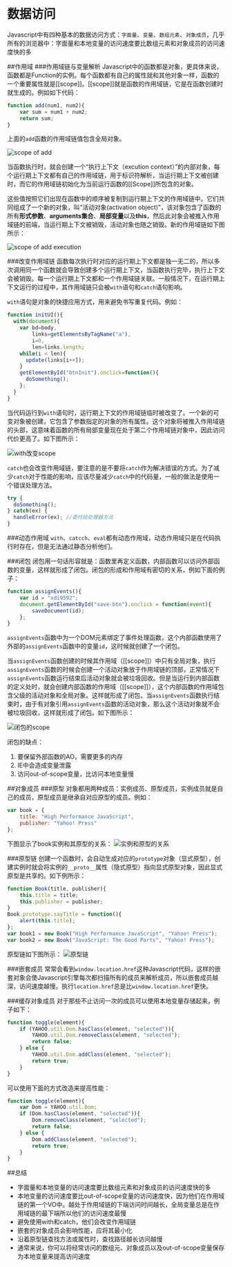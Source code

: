 数据访问
==========
Javascript中有四种基本的数据访问方式：``字面量``、``变量``、``数组元素``、``对象成员``，几乎所有的浏览器中：字面量和本地变量的访问速度要比数组元素和对象成员的访问速度快的多

##作用域
###作用域链与变量解析
Javascript中的函数都是对象，更具体来说，函数都是Function的实例。每个函数都有自己的属性就和其他对象一样，函数的一个重要属性就是[[scope]]。[[scope]]就是函数的作用域链，它是在函数创建时就生成的。例如如下代码：
```javascript
function add(num1, num2){
	var sum = num1 + num2;
	return sum;
}
```
上面的``add``函数的作用域链值包含全局对象。

![scope of add](http://superlin.github.io/reading/high-performance-js/1-add.png)

当函数执行时，就会创建一个“执行上下文（excution context）”的内部对象，每个运行期上下文都有自己的作用域链，用于标识符解析，当运行期上下文被创建时，而它的作用域链初始化为当前运行函数的[[Scope]]所包含的对象。

这些值按照它们出现在函数中的顺序被复制到运行期上下文的作用域链中。它们共同组成了一个新的对象，叫“活动对象(activation object)”，该对象包含了函数的所有**形式参数**、**arguments集合**、**局部变量**以及**this**，然后此对象会被推入作用域链的前端，当运行期上下文被销毁，活动对象也随之销毁。新的作用域链如下图所示：

![scope of add execution](http://superlin.github.io/reading/high-performance-js/1-run-add.png)

###改变作用域链
函数每次执行时对应的运行期上下文都是独一无二的，所以多次调用同一个函数就会导致创建多个运行期上下文，当函数执行完毕，执行上下文会被销毁。每一个运行期上下文都和一个作用域链关联。一般情况下，在运行期上下文运行的过程中，其作用域链只会被``with``语句和``catch``语句影响。

``with``语句是对象的快捷应用方式，用来避免书写重复代码。例如：
```javascript
function initUI(){
  with(document){
    var bd=body,
        links=getElementsByTagName("a"),
        i=0,
        len=links.length;
    while(i < len){
      update(links[i++]);
    }
    getElementById("btnInit").onclick=function(){
      doSomething();
    };
  }
}
```
当代码运行到``with``语句时，运行期上下文的作用域链临时被改变了。一个新的可变对象被创建，它包含了参数指定的对象的所有属性。这个对象将被推入作用域链的头部，这意味着函数的所有局部变量现在处于第二个作用域链对象中，因此访问代价更高了。如下图所示：

![with改变scope](http://superlin.github.io/reading/high-performance-js/2-with.png)

``catch``也会改变作用域链，要注意的是不要将``catch``作为解决错误的方式。为了减少``catch``对于性能的影响，应该尽量减少``catch``中的代码量，一般的做法是使用一个错误处理方法。
```javascript
try {
  doSomething();
} catch(ex) {
  handleError(ex); //委托给处理器方法
}
```

###动态作用域
``with``、``catcch``、``eval``都有动态作用域，动态作用域只是在代码执行时存在，但是无法通过静态分析他们。

###闭包
闭包用一句话形容就是：函数里再定义函数，内部函数可以访问外部函数的变量，这样就形成了闭包。闭包的形成和作用域有密切的关系，例如下面的例子：
```javascript
function assignEvents(){
	var id = "xdi9592";
	document.getElementById("save-btn").onclick = function(event){
		saveDocument(id);
	};
}
```
``assignEvents``函数中为一个DOM元素绑定了事件处理函数，这个内部函数使用了外部的``assignEvents``函数中的变量``id``，这时候就创建了一个闭包。

当``assignEvents``函数创建的时候其作用域（[[scope]]）中只有全局对象，执行``assignEvents``函数的时候会创建一个活动对象放于作用域链的顶部，正常情况下``assignEvents``函数运行结束后活动对象就会被垃圾回收。但是当运行到内部函数的定义处时，就会创建内部函数的作用域（[[scope]]），这个内部函数的作用域包含父级的活动对象和全局对象。这样就形成了闭包，当``assignEvents``函数执行结束时，由于有对象引用``assignEvents``函数的活动对象，那么这个活动对象就不会被垃圾回收，这样就形成了闭包。如下图所示：

![闭包的scope](http://superlin.github.io/reading/high-performance-js/3-closure.jpg)

闭包的缺点：

1.	要保留外部函数的AO，需要更多的内存
2. IE中会造成变量泄露
3. 访问out-of-scope变量，比访问本地变量慢

##对象成员
###原型
对象都用两种成员：实例成员、原型成员，实例成员就是自己的成员，原型成员是继承自对应原型的成员。例如：
```javascript
var book = {
	title: "High Performance JavaScript",
	publisher: "Yahoo! Press"
};
```
下图显示了book实例和其原型的关系：
![实例和原型的关系](http://superlin.github.io/reading/high-performance-js/4-proto.png)

###原型链
创建一个函数时，会自动生成对应的``prototype``对象（显式原型），创建实例时就会将实例的``__proto__``属性（隐式原型）指向显式原型对象，因此显式原型是共享的。如下例所示：
```javascript
function Book(title, publisher){
	this.title = title;
	this.publisher = publisher;
}
Book.prototype.sayTitle = function(){
	alert(this.title);
};
var book1 = new Book("High Performance JavaScript", "Yahoo! Press");
var book2 = new Book("JavaScript: The Good Parts", "Yahoo! Press");
```
原型链如下图所示：
![原型链](http://superlin.github.io/reading/high-performance-js/5-prototype-chain.png)

###嵌套成员
常常会看到``window.location.href``这种Javascript代码，这样的嵌套对象会使Javascript引擎每次都扫描所有的成员来解析成员，所以嵌套成员越深，访问速度越慢。执行``location.href``总是比``window.location.href``更快。

###缓存对象成员
对于那些不止访问一次的成员可以使用本地变量存储起来，例子如下：
```javascript
function toggle(element){
	if (YAHOO.util.Dom.hasClass(element, "selected")){
		YAHOO.util.Dom.removeClass(element, "selected");
		return false;
	} else {
		YAHOO.util.Dom.addClass(element, "selected");
		return true;
	}
}
```
可以使用下面的方式改造来提高性能：
```javascript
function toggle(element){
	var Dom = YAHOO.util.Dom;
	if (Dom.hasClass(element, "selected")){
		Dom.removeClass(element, "selected");
		return false;
	} else {
		Dom.addClass(element, "selected");
		return true;
	}
}
```

##总结

*	字面量和本地变量的访问速度要比数组元素和对象成员的访问速度快的多
*	本地变量的访问速度要比out-of-scope变量的访问速度快，因为他们在作用域链的第一个VO中。越处于作用域链的下端访问时间越长，全局变量总是在作用域链的最下端所以他们的访问速度最慢
*	避免使用with和catch，他们会改变作用域链
*	嵌套的对象成员会影响性能，应将其最小化
*	沿着原型链查找方法或属性时，查找路径越长访问越慢
*	通常来说，你可以将经常访问的数组元、对象成员以及out-of-scope变量保存为本地变量来提高访问速度
